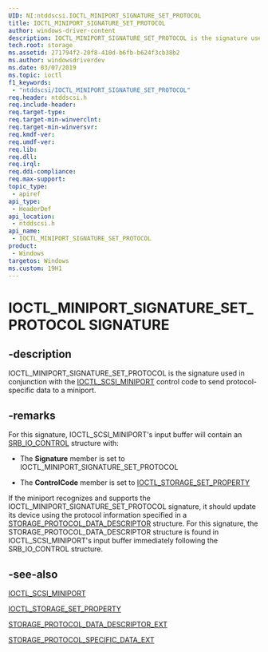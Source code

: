 ```yaml
---
UID: NI:ntddscsi.IOCTL_MINIPORT_SIGNATURE_SET_PROTOCOL
title: IOCTL_MINIPORT_SIGNATURE_SET_PROTOCOL
author: windows-driver-content
description: IOCTL_MINIPORT_SIGNATURE_SET_PROTOCOL is the signature used in conjunction with the IOCTL_SCSI_MINIPORT control code to send protocol-specific data to a miniport. 
tech.root: storage
ms.assetid: 271794f2-20f8-410d-b6fb-b624f3cb38b2
ms.author: windowsdriverdev
ms.date: 03/07/2019
ms.topic: ioctl
f1_keywords:
 - "ntddscsi/IOCTL_MINIPORT_SIGNATURE_SET_PROTOCOL"
req.header: ntddscsi.h
req.include-header:
req.target-type:
req.target-min-winverclnt:
req.target-min-winversvr:
req.kmdf-ver:
req.umdf-ver:
req.lib:
req.dll:
req.irql: 
req.ddi-compliance:
req.max-support:
topic_type: 
 - apiref
api_type: 
 - HeaderDef
api_location: 
 - ntddscsi.h
api_name: 
 - IOCTL_MINIPORT_SIGNATURE_SET_PROTOCOL
product:
 - Windows
targetos: Windows
ms.custom: 19H1
---
```


# IOCTL_MINIPORT_SIGNATURE_SET_PROTOCOL SIGNATURE

## -description

IOCTL_MINIPORT_SIGNATURE_SET_PROTOCOL is the signature used in conjunction with the [IOCTL_SCSI_MINIPORT](ni-ntddscsi-ioctl_scsi_miniport.md) control code to send protocol-specific data to a miniport.

## -remarks

For this signature, IOCTL_SCSI_MINIPORT's input buffer will contain an [SRB_IO_CONTROL](ns-ntddscsi-_srb_io_control.md) structure with:

* The **Signature** member is set to IOCTL_MINIPORT_SIGNATURE_SET_PROTOCOL

* The **ControlCode** member is set to [IOCTL_STORAGE_SET_PROPERTY](https://docs.microsoft.com/windows-hardware/drivers/ddi/ntddstor/ni-ntddstor-ioctl_storage_set_property)

If the miniport recognizes and supports the IOCTL_MINIPORT_SIGNATURE_SET_PROTOCOL signature, it should update its device using the protocol information specified in a [STORAGE_PROTOCOL_DATA_DESCRIPTOR](https://docs.microsoft.com/windows-hardware/drivers/ddi/ntddstor/ns-ntddstor-_storage_protocol_data_descriptor)
structure. For this signature, the STORAGE_PROTOCOL_DATA_DESCRIPTOR structure is found in IOCTL_SCSI_MINIPORT's input buffer immediately following the SRB_IO_CONTROL structure.

## -see-also

[IOCTL_SCSI_MINIPORT](ni-ntddscsi-ioctl_scsi_miniport.md)

[IOCTL_STORAGE_SET_PROPERTY](https://docs.microsoft.com/windows-hardware/drivers/ddi/ntddstor/ni-ntddstor-ioctl_storage_set_property)

[STORAGE_PROTOCOL_DATA_DESCRIPTOR_EXT](https://docs.microsoft.com/windows-hardware/drivers/ddi/ntddstor/ns-ntddstor-storage_protocol_data_descriptor_ext)

[STORAGE_PROTOCOL_SPECIFIC_DATA_EXT](https://docs.microsoft.com/windows-hardware/drivers/ddi/ntddstor/ns-ntddstor-storage_protocol_specific_data_ext)
